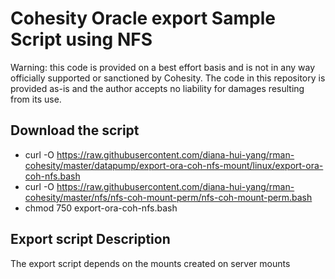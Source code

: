 # Cohesity Oracle export Sample Script using NFS

Warning: this code is provided on a best effort basis and is not in any way officially supported or sanctioned by Cohesity. The code in this repository is provided as-is and the author accepts no liability for damages resulting from its use.

## Download the script

- curl -O https://raw.githubusercontent.com/diana-hui-yang/rman-cohesity/master/datapump/export-ora-coh-nfs-mount/linux/export-ora-coh-nfs.bash
- curl -O https://raw.githubusercontent.com/diana-hui-yang/rman-cohesity/master/nfs/nfs-coh-mount-perm/nfs-coh-mount-perm.bash
- chmod 750 export-ora-coh-nfs.bash

## Export script Description
The export script depends on the mounts created on server mounts
